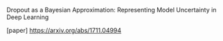 Dropout as a Bayesian Approximation: Representing Model Uncertainty in Deep Learning

[paper] https://arxiv.org/abs/1711.04994  
